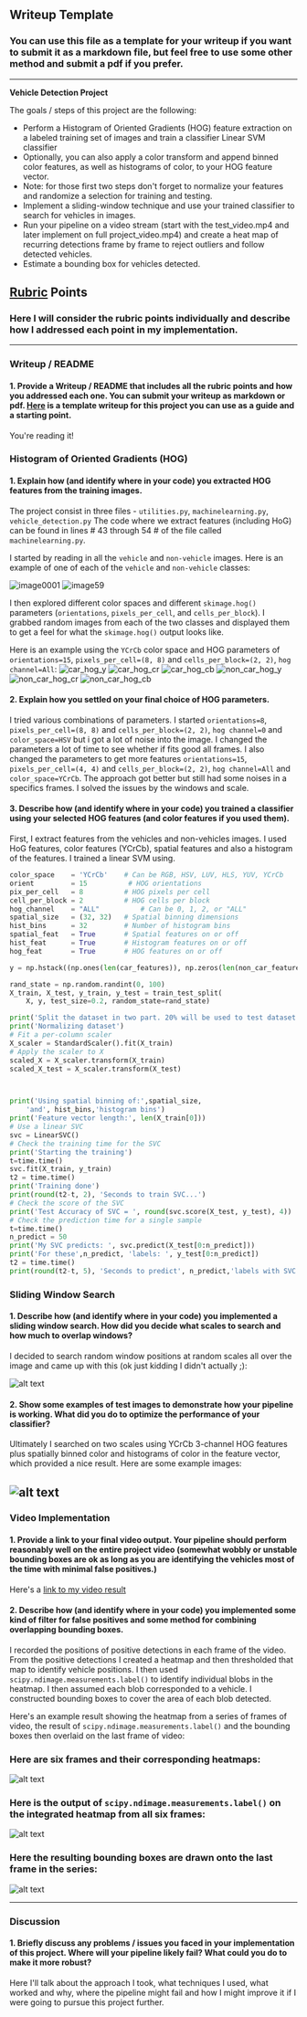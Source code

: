 ## Writeup Template
### You can use this file as a template for your writeup if you want to submit it as a markdown file, but feel free to use some other method and submit a pdf if you prefer.

---

**Vehicle Detection Project**

The goals / steps of this project are the following:

* Perform a Histogram of Oriented Gradients (HOG) feature extraction on a labeled training set of images and train a classifier Linear SVM classifier
* Optionally, you can also apply a color transform and append binned color features, as well as histograms of color, to your HOG feature vector. 
* Note: for those first two steps don't forget to normalize your features and randomize a selection for training and testing.
* Implement a sliding-window technique and use your trained classifier to search for vehicles in images.
* Run your pipeline on a video stream (start with the test_video.mp4 and later implement on full project_video.mp4) and create a heat map of recurring detections frame by frame to reject outliers and follow detected vehicles.
* Estimate a bounding box for vehicles detected.

[//]: # (Image References)
[image1]: ./examples/car_not_car.png
[image2]: ./examples/HOG_example.jpg
[image3]: ./examples/sliding_windows.jpg
[image4]: ./examples/sliding_window.jpg
[image5]: ./examples/bboxes_and_heat.png
[image6]: ./examples/labels_map.png
[image7]: ./examples/output_bboxes.png
[video1]: ./project_video.mp4

## [Rubric](https://review.udacity.com/#!/rubrics/513/view) Points
### Here I will consider the rubric points individually and describe how I addressed each point in my implementation.  

---
### Writeup / README

#### 1. Provide a Writeup / README that includes all the rubric points and how you addressed each one.  You can submit your writeup as markdown or pdf.  [Here](https://github.com/udacity/CarND-Vehicle-Detection/blob/master/writeup_template.md) is a template writeup for this project you can use as a guide and a starting point.  

You're reading it!

### Histogram of Oriented Gradients (HOG)

#### 1. Explain how (and identify where in your code) you extracted HOG features from the training images.

The project consist in three files - `utilities.py`, `machinelearning.py`, `vehicle_detection.py`
The code where we extract features (including HoG) can be found in lines # 43 through 54 # of the file called `machinelearning.py`.  

I started by reading in all the `vehicle` and `non-vehicle` images.  Here is an example of one of each of the `vehicle` and `non-vehicle` classes:

![image0001](https://user-images.githubusercontent.com/19958282/41934552-67c75466-795d-11e8-9382-55003b050ed5.png)
![image59](https://user-images.githubusercontent.com/19958282/41934574-74f555b6-795d-11e8-910a-195f5be982eb.png)

I then explored different color spaces and different `skimage.hog()` parameters (`orientations`, `pixels_per_cell`, and `cells_per_block`).  I grabbed random images from each of the two classes and displayed them to get a feel for what the `skimage.hog()` output looks like.

Here is an example using the `YCrCb` color space and HOG parameters of `orientations=15`, `pixels_per_cell=(8, 8)` and `cells_per_block=(2, 2)`, `hog channel=All`:
![car_hog_y](https://user-images.githubusercontent.com/19958282/41936095-6a48c148-7962-11e8-8ddf-f46f87d3f708.png)
![car_hog_cr](https://user-images.githubusercontent.com/19958282/41936214-e69ec09e-7962-11e8-8f74-8087aa3de9b5.png)
![car_hog_cb](https://user-images.githubusercontent.com/19958282/41936310-2a5a13e2-7963-11e8-9601-b90dd6b53127.png)
![non_car_hog_y](https://user-images.githubusercontent.com/19958282/41936478-ae76056e-7963-11e8-8c96-ea5834d04847.png)
![non_car_hog_cr](https://user-images.githubusercontent.com/19958282/41936487-b3a5a512-7963-11e8-8b7d-aeadf8111e5b.png)
![non_car_hog_cb](https://user-images.githubusercontent.com/19958282/41936570-e82ce3b8-7963-11e8-9a26-dd1aaab41e4f.png)

#### 2. Explain how you settled on your final choice of HOG parameters.

I tried various combinations of parameters. I started `orientations=8`, `pixels_per_cell=(8, 8)` and `cells_per_block=(2, 2)`, `hog channel=0` and `color_space=HSV` but i got a lot of noise into the image. I changed the parameters a lot of time to see whether if fits good all frames.
I also changed the parameters to get more features `orientations=15`, `pixels_per_cell=(4, 4)` and `cells_per_block=(2, 2)`, `hog channel=All` and `color_space=YCrCb`. The approach got better but still had some noises in a specifics frames. I solved the issues by the windows and scale.


#### 3. Describe how (and identify where in your code) you trained a classifier using your selected HOG features (and color features if you used them).

First, I extract features from the vehicles and non-vehicles images. I used HoG features, color features (YCrCb), spatial features and also a histogram of the features. I trained a linear SVM using.

```Python
color_space    = 'YCrCb'    # Can be RGB, HSV, LUV, HLS, YUV, YCrCb
orient         = 15          # HOG orientations
pix_per_cell   = 8          # HOG pixels per cell
cell_per_block = 2          # HOG cells per block
hog_channel    = "ALL"          # Can be 0, 1, 2, or "ALL"
spatial_size   = (32, 32)   # Spatial binning dimensions
hist_bins      = 32         # Number of histogram bins
spatial_feat   = True       # Spatial features on or off
hist_feat      = True       # Histogram features on or off
hog_feat       = True       # HOG features on or off
```

```Python
y = np.hstack((np.ones(len(car_features)), np.zeros(len(non_car_features))))

rand_state = np.random.randint(0, 100)
X_train, X_test, y_train, y_test = train_test_split(
    X, y, test_size=0.2, random_state=rand_state)

print('Split the dataset in two part. 20% will be used to test dataset')
print('Normalizing dataset')
# Fit a per-column scaler
X_scaler = StandardScaler().fit(X_train)
# Apply the scaler to X
scaled_X = X_scaler.transform(X_train)
scaled_X_test = X_scaler.transform(X_test)



print('Using spatial binning of:',spatial_size,
    'and', hist_bins,'histogram bins')
print('Feature vector length:', len(X_train[0]))
# Use a linear SVC
svc = LinearSVC()
# Check the training time for the SVC
print('Starting the training')
t=time.time()
svc.fit(X_train, y_train)
t2 = time.time()
print('Training done')
print(round(t2-t, 2), 'Seconds to train SVC...')
# Check the score of the SVC
print('Test Accuracy of SVC = ', round(svc.score(X_test, y_test), 4))
# Check the prediction time for a single sample
t=time.time()
n_predict = 50
print('My SVC predicts: ', svc.predict(X_test[0:n_predict]))
print('For these',n_predict, 'labels: ', y_test[0:n_predict])
t2 = time.time()
print(round(t2-t, 5), 'Seconds to predict', n_predict,'labels with SVC')
```

### Sliding Window Search

#### 1. Describe how (and identify where in your code) you implemented a sliding window search.  How did you decide what scales to search and how much to overlap windows?

I decided to search random window positions at random scales all over the image and came up with this (ok just kidding I didn't actually ;):

![alt text][image3]

#### 2. Show some examples of test images to demonstrate how your pipeline is working.  What did you do to optimize the performance of your classifier?

Ultimately I searched on two scales using YCrCb 3-channel HOG features plus spatially binned color and histograms of color in the feature vector, which provided a nice result.  Here are some example images:

![alt text][image4]
---

### Video Implementation

#### 1. Provide a link to your final video output.  Your pipeline should perform reasonably well on the entire project video (somewhat wobbly or unstable bounding boxes are ok as long as you are identifying the vehicles most of the time with minimal false positives.)
Here's a [link to my video result](./project_video.mp4)


#### 2. Describe how (and identify where in your code) you implemented some kind of filter for false positives and some method for combining overlapping bounding boxes.

I recorded the positions of positive detections in each frame of the video.  From the positive detections I created a heatmap and then thresholded that map to identify vehicle positions.  I then used `scipy.ndimage.measurements.label()` to identify individual blobs in the heatmap.  I then assumed each blob corresponded to a vehicle.  I constructed bounding boxes to cover the area of each blob detected.  

Here's an example result showing the heatmap from a series of frames of video, the result of `scipy.ndimage.measurements.label()` and the bounding boxes then overlaid on the last frame of video:

### Here are six frames and their corresponding heatmaps:

![alt text][image5]

### Here is the output of `scipy.ndimage.measurements.label()` on the integrated heatmap from all six frames:
![alt text][image6]

### Here the resulting bounding boxes are drawn onto the last frame in the series:
![alt text][image7]



---

### Discussion

#### 1. Briefly discuss any problems / issues you faced in your implementation of this project.  Where will your pipeline likely fail?  What could you do to make it more robust?

Here I'll talk about the approach I took, what techniques I used, what worked and why, where the pipeline might fail and how I might improve it if I were going to pursue this project further.  

